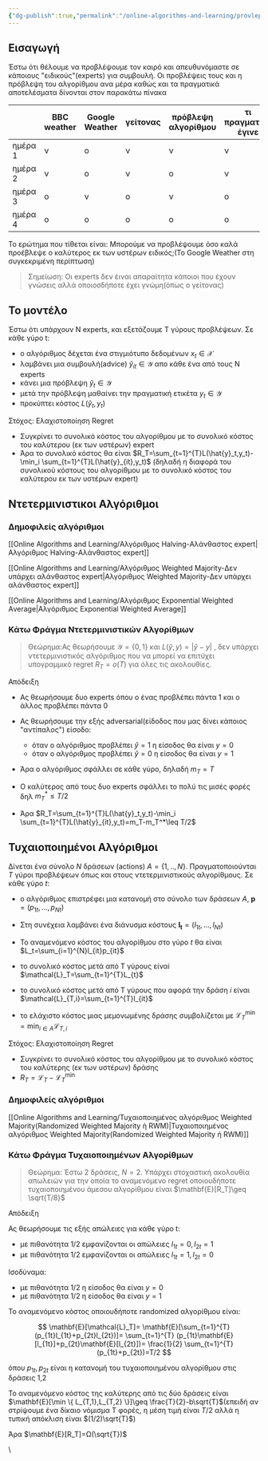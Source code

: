 ```yaml
---
{"dg-publish":true,"permalink":"/online-algorithms-and-learning/provlepsi-me-symvoyli-eidikon-experts-advice/","created":"2025-03-25T14:58:23.050+02:00","updated":"2025-03-25T15:00:05.675+02:00"}
---
```



## Εισαγωγή

Έστω ότι θέλουμε να προβλέψουμε τον καιρό και απευθυνόμαστε σε κάποιους "ειδικούς"(experts) για συμβουλή. Οι προβλέψεις τους και η πρόβλεψη του αλγορίθμου ανα μέρα καθώς και τα πραγματικά αποτελέσματα δίνονται στον παρακάτω πίνακα

|         | BBC weather | Google Weather | γείτονας | πρόβλεψη αλγορίθμου | τι πραγματικά έγινε |
|---------|-------------|----------------|----------|---------------------|---------------------|
| ημέρα 1 | ν           | ο              | ν        | ν                   | ν                   |
| ημέρα 2 | ν           | ο              | ν        | ο                   | ν                   |
| ημέρα 3 | ο           | ν              | ο        | ν                   | ο                   |
| ημέρα 4 | ο           | ο              | ο        | ο                   | ο                   |

Το ερώτημα που τίθεται είναι: Μπορούμε να προβλέψουμε όσο καλά προέβλεψε ο καλύτερος εκ των υστέρων ειδικός;(Το Google Weather στη συγκεκριμένη περίπτωση)

> Σημείωση: Οι experts δεν έιναι απαραίτητα κάποιοι που έχουν γνώσεις αλλά οποιοσδήποτε έχει γνώμη(όπως ο γείτονας)

## Το μοντέλο

Έστω ότι υπάρχουν Ν experts, και εξετάζουμε T γύρους προβλέψεων. Σε κάθε γύρο t:

-  ο αλγόριθμος δέχεται ένα στιγμιότυπο δεδομένων $x_t \in \mathcal{X}$
-  λαμβάνει μια συμβουλή(advice) $\hat{y}_{it}\in \mathcal{Y}$ απο κάθε ένα από τους N experts
- κάνει μια πρόβλεψη $\hat{y}_t\in \mathcal{Y}$
- μετά την πρόβλεψη μαθαίνει την πραγματική ετικέτα $y_t \in \mathcal{Y}$
- προκύπτει κόστος $L(\hat{y}_t,y_t)$

Στόχος: Ελαχιστοποίηση Regret

-  Συγκρίνει το συνολικό κόστος του αλγορίθμου με το συνολικό κόστος του καλύτερου (εκ των υστέρων) expert
- Άρα το συνολικό κόστος θα είναι $R_T=\sum_{t=1}^{T}L(\hat{y}_t,y_t)-\min_i \sum_{t=1}^{T}L(\hat{y}_{it},y_t)$ (δηλαδή η διαφορά του συνολικού κόστους του αλγορίθμου με το συνολικό κόστος του καλύτερου εκ των υστέρων expert)

## Ντετερμινιστικοι Αλγόριθμοι


### Δημοφιλείς αλγόριθμοι

[[Online Algorithms and Learning/Αλγόριθμος Halving-Αλάνθαστος expert\|Αλγόριθμος Halving-Αλάνθαστος expert]]

[[Online Algorithms and Learning/Αλγόριθμος Weighted Majority-Δεν υπάρχει αλάνθαστος expert\|Αλγόριθμος Weighted Majority-Δεν υπάρχει αλάνθαστος expert]]

[[Online Algorithms and Learning/Αλγόριθμος Εxponential Weighted Αverage\|Αλγόριθμος Εxponential Weighted Αverage]]


### Κάτω Φράγμα Ντετερμινιστικών Αλγορίθμων


>Θεώρημα:Ας θεωρήσουμε $\mathcal{Y}=\{0,1\}$ και $L(\hat{y},y)=|\hat{y}-y|$ , δεν υπάρχει ντετερμινιστικός αλγόριθμος που να μπορεί να επιτύχει υπογραμμικό regret $R_T=o(T)$ για όλες τις ακολουθίες.


Απόδειξη

- Ας θεωρήσουμε δυο experts όπου ο ένας προβλέπει πάντα 1 και ο άλλος προβλέπει πάντα 0
- Ας θεωρήσουμε την εξής adversarial(είδοδος που μας δίνει κάποιος "αντίπαλος") είσοδο:
	-  όταν ο αλγόριθμος προβλέπει $\hat{y}=1$ η είσοδος θα είναι $y=0$
	- όταν ο αλγόριθμος προβλέπει $\hat{y}=0$ η είσοδος θα είναι $y=1$


- Άρα ο αλγόριθμος σφάλλει σε κάθε γύρο, δηλαδή $m_T=T$
- Ο καλύτερος από τους δυο experts σφάλλει το πολύ τις μισές φορές δηλ $m_T^*\leq T/2$
- Άρα $R_T=\sum_{t=1}^{T}L(\hat{y}_t,y_t)-\min_i \sum_{t=1}^{T}L(\hat{y}_{it},y_t)=m_T-m_T^*\leq T/2$



## Τυχαιοποιημένοι Αλγόριθμοι


Δίνεται ένα σύνολο $Ν$ δράσεων (actions) $A =\{1,..,Ν\}$. Πραγματοποιούνται $Τ$ γύροι προβλέψεων όπως και στους ντετερμινιστικούς αλγορίθμους. Σε κάθε γύρο $t$:

- ο αλγόριθμος επιστρέφει μια κατανομή στο σύνολο των δράσεων $Α$, $\mathbf{p}=(p_{1t},...,p_{Nt})$
- Στη συνέχεια λαμβάνει ένα διάνυσμα κόστους $\mathbf{I_t}=(l_{1t},...,l_{Nt})$

- Το αναμενόμενο κόστος του αλγορίθμου στο γύρο $t$ θα είναι $L_t=\sum_{i=1}^{N}l_{it}p_{it}$
- το συνολικό κόστος μετά από T γύρους είναi $\mathcal{L}_T=\sum_{t=1}^{T}L_{t}$

- το συνολικό κόστος μετά από T γύρους που αφορά την δράση $i$ είναι $\mathcal{L}_{T,i}=\sum_{t=1}^{T}l_{it}$
- το ελάχιστο κόστος μιας μεμονωμένης δράσης συμβολίζεται με $\mathcal{L}_T^{\min}=\min_{i\in A} \mathcal{L}_{T,i}$


Στόχος: Ελαχιστοποίηση Regret

- Συγκρίνει το συνολικό κόστος του αλγορίθμου με το συνολικό κόστος του καλύτερης (εκ των υστέρων) δράσης 
- $R_T=\mathcal{L}_T-\mathcal{L}_T^{\min}$


### Δημοφιλείς αλγόριθμοι

[[Online Algorithms and Learning/Τυχαιοποιημένος αλγόριθμος Weighted Majority(Randomized Weighted Majority ή RWM)\|Τυχαιοποιημένος αλγόριθμος Weighted Majority(Randomized Weighted Majority ή RWM)]]


### Κάτω Φράγμα Τυχαιοποιημένων Αλγορίθμων 

> Θεώρημα: Έστω 2 δράσεις, $Ν=2$. Υπάρχει στοχαστική ακολουθία απωλειών για την οποία το αναμενόμενο regret οποιουδήποτε τυχαιοποιημένου άμεσου αλγορίθμου είναι $\mathbf{E}[R_T]\geq \sqrt{T/8}$

Απόδειξη


Ας θεωρήσουμε τις εξής απώλειες για κάθε γύρο t:

-  με πιθανότητα 1/2 εμφανίζονται οι απώλειες $l_{1t}=0,l_{2t}=1$
- με πιθανότητα 1/2 εμφανίζονται οι απώλειες $l_{1t}=1,l_{2t}=0$

Ισοδύναμα:

- με πιθανότητα 1/2 η είσοδος θα είναι $y=0$
- με πιθανότητα 1/2 η είσοδος θα είναι $y=1$

Το αναμενόμενο κόστος οποιουδήποτε randomized αλγορίθμου είναι:

$$
\mathbf{E}[\mathcal{L}_T]= \mathbf{E}[\sum_{t=1}^{T} (p_{1t}l_{1t}+p_{2t}l_{2t})]= \sum_{t=1}^{T} (p_{1t}\mathbf{E}[l_{1t}]+p_{2t}\mathbf{E}[l_{2t}])= \frac{1}{2} \sum_{t=1}^{T}(p_{1t}+p_{2t})=T/2
$$

όπου $p_{1t},p_{2t}$ είναι η κατανομή του τυχαιοποιημένου αλγορίθμου στις δράσεις 1,2


Το αναμενόμενο κόστος της καλύτερης από τις δύο δράσεις είναι $\mathbf{E}[\min \{ L_{T,1},L_{T,2} \}]\geq \frac{T}{2}-b\sqrt{T}$(επειδή αν στρίψουμε ένα δίκαιο νόμισμα T φορές, η μέση τιμή είναι $T/2$ αλλά η τυπική απόκλιση είναι $(1/2)\sqrt{T}$)

Άρα $\mathbf{E}[R_T]=Ω(\sqrt{T})$

\

